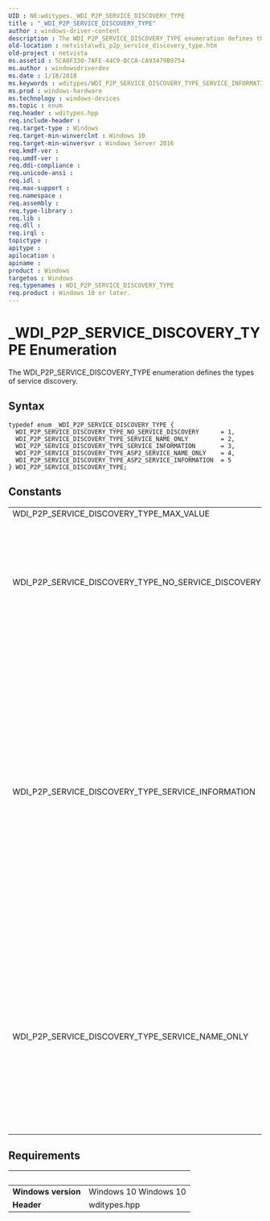 ```yaml
---
UID : NE:wditypes._WDI_P2P_SERVICE_DISCOVERY_TYPE
title : "_WDI_P2P_SERVICE_DISCOVERY_TYPE"
author : windows-driver-content
description : The WDI_P2P_SERVICE_DISCOVERY_TYPE enumeration defines the types of service discovery.
old-location : netvista\wdi_p2p_service_discovery_type.htm
old-project : netvista
ms.assetid : 5CA8F330-7AFE-44C9-BCCA-CA93479B9754
ms.author : windowsdriverdev
ms.date : 1/18/2018
ms.keywords : wditypes/WDI_P2P_SERVICE_DISCOVERY_TYPE_SERVICE_INFORMATION, wditypes/WDI_P2P_SERVICE_DISCOVERY_TYPE_ASP2_SERVICE_INFORMATION, WDI_P2P_SERVICE_DISCOVERY_TYPE_ASP2_SERVICE_NAME_ONLY, WDI_P2P_SERVICE_DISCOVERY_TYPE, wditypes/WDI_P2P_SERVICE_DISCOVERY_TYPE_NO_SERVICE_DISCOVERY, _WDI_P2P_SERVICE_DISCOVERY_TYPE, WDI_P2P_SERVICE_DISCOVERY_TYPE_NO_SERVICE_DISCOVERY, wditypes/WDI_P2P_SERVICE_DISCOVERY_TYPE_SERVICE_NAME_ONLY, WDI_P2P_SERVICE_DISCOVERY_TYPE enumeration [Network Drivers Starting with Windows Vista], WDI_P2P_SERVICE_DISCOVERY_TYPE_SERVICE_NAME_ONLY, WDI_P2P_SERVICE_DISCOVERY_TYPE_SERVICE_INFORMATION, WDI_P2P_SERVICE_DISCOVERY_TYPE_ASP2_SERVICE_INFORMATION, wditypes/WDI_P2P_SERVICE_DISCOVERY_TYPE_ASP2_SERVICE_NAME_ONLY, netvista.wdi_p2p_service_discovery_type, wditypes/WDI_P2P_SERVICE_DISCOVERY_TYPE
ms.prod : windows-hardware
ms.technology : windows-devices
ms.topic : enum
req.header : wditypes.hpp
req.include-header : 
req.target-type : Windows
req.target-min-winverclnt : Windows 10
req.target-min-winversvr : Windows Server 2016
req.kmdf-ver : 
req.umdf-ver : 
req.ddi-compliance : 
req.unicode-ansi : 
req.idl : 
req.max-support : 
req.namespace : 
req.assembly : 
req.type-library : 
req.lib : 
req.dll : 
req.irql : 
topictype : 
apitype : 
apilocation : 
apiname : 
product : Windows
targetos : Windows
req.typenames : WDI_P2P_SERVICE_DISCOVERY_TYPE
req.product : Windows 10 or later.
---
```


# _WDI_P2P_SERVICE_DISCOVERY_TYPE Enumeration
The WDI_P2P_SERVICE_DISCOVERY_TYPE enumeration defines the types of service discovery.

## Syntax
````
typedef enum _WDI_P2P_SERVICE_DISCOVERY_TYPE { 
  WDI_P2P_SERVICE_DISCOVERY_TYPE_NO_SERVICE_DISCOVERY      = 1,
  WDI_P2P_SERVICE_DISCOVERY_TYPE_SERVICE_NAME_ONLY         = 2,
  WDI_P2P_SERVICE_DISCOVERY_TYPE_SERVICE_INFORMATION       = 3,
  WDI_P2P_SERVICE_DISCOVERY_TYPE_ASP2_SERVICE_NAME_ONLY    = 4,
  WDI_P2P_SERVICE_DISCOVERY_TYPE_ASP2_SERVICE_INFORMATION  = 5
} WDI_P2P_SERVICE_DISCOVERY_TYPE;
````

## Constants

<table>

<tr>
<td>WDI_P2P_SERVICE_DISCOVERY_TYPE_MAX_VALUE</td>
<td></td>
</tr>

<tr>
<td>WDI_P2P_SERVICE_DISCOVERY_TYPE_NO_SERVICE_DISCOVERY</td>
<td>The adapter should only do a WFD discovery for WFD devices.  It should not encode service hashes in the P2P IEs.</td>
</tr>

<tr>
<td>WDI_P2P_SERVICE_DISCOVERY_TYPE_SERVICE_INFORMATION</td>
<td>The adapter encodes the service hashes in the IEs, tracks the service names from the probe responses, and does GAS queries to get service information for each responding device.  This is only applicable if the adapter supports the P2P Service Information Discovery capability.</td>
</tr>

<tr>
<td>WDI_P2P_SERVICE_DISCOVERY_TYPE_SERVICE_NAME_ONLY</td>
<td>The adapter encodes service hashes in the P2P IEs during probe requests and indicates probe responses.  It does not perform any GAS queries for service information.</td>
</tr>
</table>


## Requirements
| &nbsp; | &nbsp; |
| ---- |:---- |
| **Windows version** | Windows 10 Windows 10 |
| **Header** | wditypes.hpp |